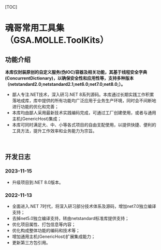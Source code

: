 [TOC]

# 魂哥常用工具集（GSA.MOLLE.ToolKits）

## 功能介绍

**本库仅封装原创的自定义服务(伪IOC)容器及相关功能，其基于线程安全字典(ConcurrentDictionary)，以确保安全性和应用性等，支持多种版本（netstandard2.0;netstandard2.1;net6.0;net7.0;net8.0;）。**

- 鄙人专注.NET技术，深入研习.NET 8系列源码。本库通过长期实践工作积累落地成库，库中提供的所有功能均广泛应用于业务生产环境，同时会不间断地进行功能的优化和完善；
- 本库均由鄙人采用最新技术实践编码完成，可通过工厂创建使用，或者与通用主机(GenericHost)集成；
- 本库可同时满足大、中、小等各式项目的自由支配使用，以提供快捷、便利的工具方法，提升工作效率和业务能力为宗旨。

<br>

## 开发日志

### 2023-11-15
- 升级项目到.NET 8.0版本。

### 2022-11-13
- 全面进入.NET 7时代，将深入研习部分技术体系及源码，增加net7.0独立编译支持；
- 去掉net5.0独立编译支持，转由netstandard标准库提供支持；
- 优化项目属性、打包信息等内容；
- 优化构成整体功能的编码和技术等；
- 增加通用主机(GenericHost)扩展集成能力；
- 更新第三方包引用。

